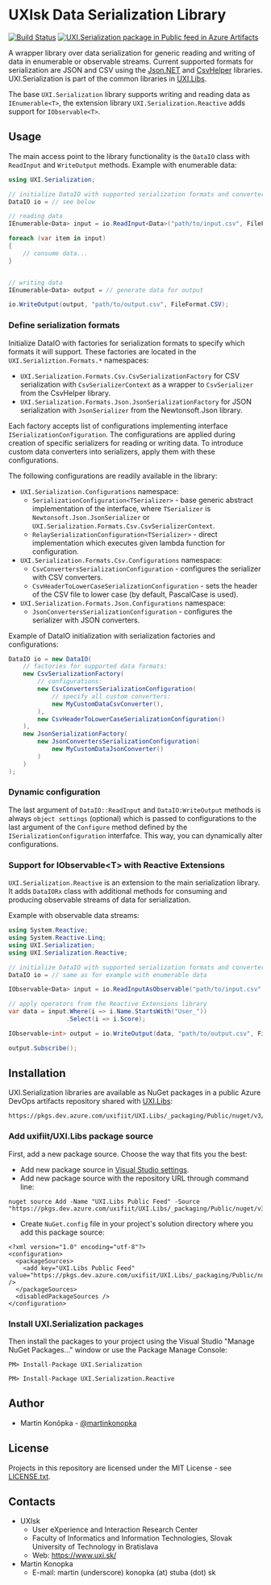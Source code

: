 # UXIsk Data Serialization Library

[![Build Status](https://dev.azure.com/uxifiit/UXI.Libs/_apis/build/status/uxifiit.UXI.Serialization?branchName=master)](https://dev.azure.com/uxifiit/UXI.Libs/_build/latest?definitionId=4&branchName=master) [![UXI.Serialization package in Public feed in Azure Artifacts](https://feeds.dev.azure.com/uxifiit/875e4574-b18a-49ff-8cf1-55b220af2355/_apis/public/Packaging/Feeds/f25beb4b-f7d5-4466-9073-a54052469941/Packages/2c64bb35-acf0-42b1-94ee-ce7253791bb1/Badge)](https://dev.azure.com/uxifiit/UXI.Libs/_packaging?_a=package&feed=f25beb4b-f7d5-4466-9073-a54052469941&package=2c64bb35-acf0-42b1-94ee-ce7253791bb1&preferRelease=true)

A wrapper library over data serialization for generic reading and writing of data in enumerable or observable streams. Current supported formats for serialization are JSON and CSV using the [Json.NET](https://github.com/JamesNK/Newtonsoft.Json) and [CsvHelper](https://github.com/JoshClose/CsvHelper) libraries. UXI.Serialization is part of the common libraries in [UXI.Libs](https://github.com/uxifiit/UXI.Libs).

The base `UXI.Serialization` library supports writing and reading data as `IEnumerable<T>`, the extension library `UXI.Serialization.Reactive` adds support for `IObservable<T>`. 



## Usage

The main access point to the library functionality is the `DataIO` class with `ReadInput` and `WriteOutput` methods. Example with enumerable data:

```csharp
using UXI.Serialization;

// initialize DataIO with supported serialization formats and converters
DataIO io = // see below

// reading data
IEnumerable<Data> input = io.ReadInput<Data>("path/to/input.csv", FileFormat.CSV);

foreach (var item in input) 
{
    // consume data...
}


// writing data
IEnumerable<Data> output = // generate data for output

io.WriteOutput(output, "path/to/output.csv", FileFormat.CSV);
```

### Define serialization formats

Initialize DataIO with factories for serialization formats to specify which formats it will support. These factories are located in the `UXI.Serializtion.Formats.*` namespaces:

* `UXI.Serialization.Formats.Csv.CsvSerializationFactory` for CSV serialization with `CsvSerializerContext` as a wrapper to `CsvSerializer` from the CsvHelper library.
* `UXI.Serialization.Formats.Json.JsonSerializationFactory` for JSON serialization with `JsonSerializer` from the Newtonsoft.Json library.

Each factory accepts list of configurations implementing interface `ISerializationConfiguration`. The configurations are applied during creation of specific serializers for reading or writing data. To introduce custom data converters into serializers, apply them with these configurations.

The following configurations are readily available in the library:
* `UXI.Serialization.Configurations` namespace:
    * `SerializationConfiguration<TSerializer>` - base generic abstract implementation of the interface, where `TSerializer` is `Newtonsoft.Json.JsonSerializer` or `UXI.Serialization.Formats.Csv.CsvSerializerContext`. 
    * `RelaySerializationConfiguration<TSerializer>` - direct implementation which executes given lambda function for configuration.
* `UXI.Serialization.Formats.Csv.Configurations` namespace:
    * `CsvConvertersSerializationConfiguration` - configures the serializer with CSV converters.
    * `CsvHeaderToLowerCaseSerializationConfiguration` - sets the header of the CSV file to lower case (by default, PascalCase is used).
* `UXI.Serialization.Formats.Json.Configurations` namespace:
    * `JsonConvertersSerializationConfiguration` - configures the serializer with JSON converters.

Example of DataIO initialization with serialization factories and configurations:

```csharp
DataIO io = new DataIO(
    // factories for supported data formats:
    new CsvSerializationFactory(
        // configurations:
        new CsvConvertersSerializationConfiguration(
            // specify all custom converters:
            new MyCustomDataCsvConverter(),
        ),
        new CsvHeaderToLowerCaseSerializationConfiguration()
    ),
    new JsonSerializationFactory(
        new JsonConvertersSerializationConfiguration(
            new MyCustomDataJsonConverter()
        )
    )
);
```


### Dynamic configuration

The last argument of `DataIO::ReadInput` and `DataIO:WriteOutput` methods is always `object settings` (optional) which is passed to configurations to the last argument of the `Configure` method defined by the `ISerializationConfiguration` interfafce. This way, you can dynamically alter configurations.


### Support for IObservable\<T\> with Reactive Extensions

`UXI.Serialization.Reactive` is an extension to the main serialization library. It adds `DataIORx` class with additional methods for consuming and producing observable streams of data for serialization. 

Example with observable data streams:

```csharp
using System.Reactive;
using System.Reactive.Linq;
using UXI.Serialization;
using UXI.Serialization.Reactive;

// initialize DataIO with supported serialization formats and converters
DataIO io = // same as for example with enumerable data

IObservable<Data> input = io.ReadInputAsObservable("path/to/input.csv", FileFormat.CSV);

// apply operators from the Reactive Extensions library
var data = input.Where(i => i.Name.StartsWith("User_"))
                .Select(i => i.Score);

IObservable<int> output = io.WriteOutput(data, "path/to/output.csv", FileFormat.CSV);

output.Subscribe();
```



## Installation

UXI.Serialization libraries are available as NuGet packages in a public Azure DevOps artifacts repository shared with [UXI.Libs](https://github.com/uxifiit/UXI.Libs):
```
https://pkgs.dev.azure.com/uxifiit/UXI.Libs/_packaging/Public/nuget/v3/index.json
```

### Add uxifiit/UXI.Libs package source

First, add a new package source. Choose the way that fits you the best:

* Add new package source in [Visual Studio settings](https://docs.microsoft.com/en-us/azure/devops/artifacts/nuget/consume?view=azure-devops).
* Add new package source with the repository URL through command line:
```
nuget source Add -Name "UXI.Libs Public Feed" -Source "https://pkgs.dev.azure.com/uxifiit/UXI.Libs/_packaging/Public/nuget/v3/index.json"
```
* Create `NuGet.config` file in your project's solution directory where you add this package source:

```
<?xml version="1.0" encoding="utf-8"?>
<configuration>
  <packageSources>
    <add key="UXI.Libs Public Feed" value="https://pkgs.dev.azure.com/uxifiit/UXI.Libs/_packaging/Public/nuget/v3/index.json" />
  </packageSources>
  <disabledPackageSources />
</configuration>
```


### Install UXI.Serialization packages

Then install the packages to your project using the Visual Studio "Manage NuGet Packages..." window or use the Package Manage Console:
```
PM> Install-Package UXI.Serialization
```

```
PM> Install-Package UXI.Serialization.Reactive
```



## Author

* Martin Konôpka - [@martinkonopka](https://github.com/martinkonopka)



## License

Projects in this repository are licensed under the MIT License - see [LICENSE.txt](LICENSE.txt).



## Contacts

* UXIsk
  * User eXperience and Interaction Research Center
  * Faculty of Informatics and Information Technologies, Slovak University of Technology in Bratislava
  * Web: https://www.uxi.sk/
* Martin Konopka
  * E-mail: martin (underscore) konopka (at) stuba (dot) sk
